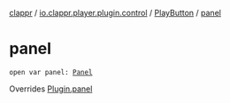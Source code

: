[clappr](../../index.md) / [io.clappr.player.plugin.control](../index.md) / [PlayButton](index.md) / [panel](./panel.md)

# panel

`open var panel: `[`Panel`](../-media-control/-plugin/-panel/index.md)

Overrides [Plugin.panel](../-media-control/-plugin/panel.md)

